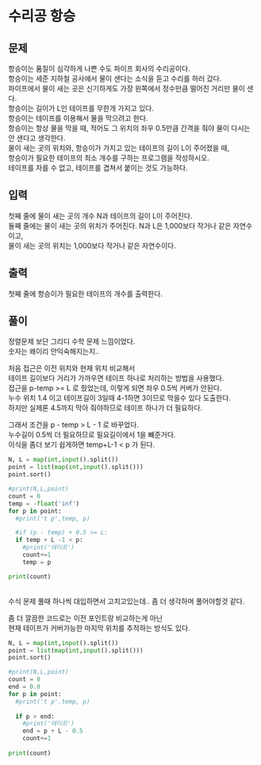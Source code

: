 # 수리공 항승

## 문제
항승이는 품질이 심각하게 나쁜 수도 파이프 회사의 수리공이다. </br>
항승이는 세준 지하철 공사에서 물이 샌다는 소식을 듣고 수리를 하러 갔다. </br>
파이프에서 물이 새는 곳은 신기하게도 가장 왼쪽에서 정수만큼 떨어진 거리만 물이 샌다. </br>
항승이는 길이가 L인 테이프를 무한개 가지고 있다. </br>
항승이는 테이프를 이용해서 물을 막으려고 한다. </br>
항승이는 항상 물을 막을 때, 적어도 그 위치의 좌우 0.5만큼 간격을 줘야 물이 다시는 안 샌다고 생각한다. </br>
물이 새는 곳의 위치와, 항승이가 가지고 있는 테이프의 길이 L이 주어졌을 때,  </br>
항승이가 필요한 테이프의 최소 개수를 구하는 프로그램을 작성하시오.  </br>
테이프를 자를 수 없고, 테이프를 겹쳐서 붙이는 것도 가능하다. </br>

## 입력
첫째 줄에 물이 새는 곳의 개수 N과 테이프의 길이 L이 주어진다. </br>
둘째 줄에는 물이 새는 곳의 위치가 주어진다. N과 L은 1,000보다 작거나 같은 자연수이고, </br>
물이 새는 곳의 위치는 1,000보다 작거나 같은 자연수이다. </br>

## 출력
첫째 줄에 항승이가 필요한 테이프의 개수를 출력한다.

## 풀이
정렬문제 보단 그리디 수학 문제 느낌이었다. </br>
숫자는 왜이리 안익숙해지는지.. </br>

처음 접근은 이전 위치와 현재 위치 비교해서 </br>
테이프 길이보다 거리가 가까우면 테이프 하나로 처리하는 방법을 사용했다. </br>
접근을 p-temp >= L 로 줬었는데, 이렇게 되면 좌우 0.5씩 커버가 안된다. </br>
누수 위치 1.4 이고 테이프길이 3일때 4-1하면 3이므로 막을수 있다 도출한다. </br>
하지만 실제론 4.5까지 막아 줘야하므로 테이프 하나가 더 필요하다. </br>

그래서 조건을 p - temp > L - 1 로 바꾸었다. </br>
누수길이 0.5씩 더 필요하므로 필요길이에서 1을 뺴준거다. </br>
이식을 좀더 보기 쉽게하면  temp+L-1 < p 가 된다. </br>

```python
N, L = map(int,input().split())
point = list(map(int,input().split()))
point.sort()

#print(N,L,point)
count = 0
temp = -float('inf')
for p in point:
  #print('t p',temp, p)

  #if (p - temp) + 0.5 >= L:
  if temp + L -1 < p:
    #print('테이프')
    count+=1      
    temp = p

print(count)
```
 </br>
수식 문제 풀때 하나씩 대입하면서 고치고있는데.. 좀 더 생각하며 풀어야할것 같다.

좀 더 깔끔한 코드로는 이전 포인트랑 비교하는게 아닌 </br>
현재 테이프가 커버가능한 마지막 위치를 추적하는 방식도 있다. </br>

```python
N, L = map(int,input().split())
point = list(map(int,input().split()))
point.sort()

#print(N,L,point)
count = 0
end = 0.0
for p in point:
  #print('t p',temp, p)
  
  if p > end:
    #print('테이프')
    end = p + L - 0.5
    count+=1      
    
print(count)
```
